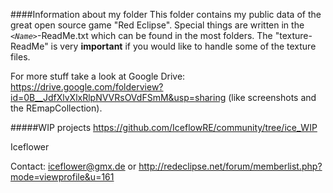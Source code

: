 ####Information about my folder
This folder contains my public data of the great open source game "Red Eclipse".
Special things are written in the *``<Name>``*-ReadMe.txt which can be found in the most folders. The "texture-ReadMe" is very **important** if you would like to handle some of the texture files.

For more stuff take a look at Google Drive: https://drive.google.com/folderview?id=0B__JdfXlvXlxRlpNVVRsOVdFSmM&usp=sharing (like screenshots and the REmapCollection).

#####WIP projects
https://github.com/IceflowRE/community/tree/ice_WIP

Iceflower

Contact: iceflower@gmx.de or http://redeclipse.net/forum/memberlist.php?mode=viewprofile&u=161
